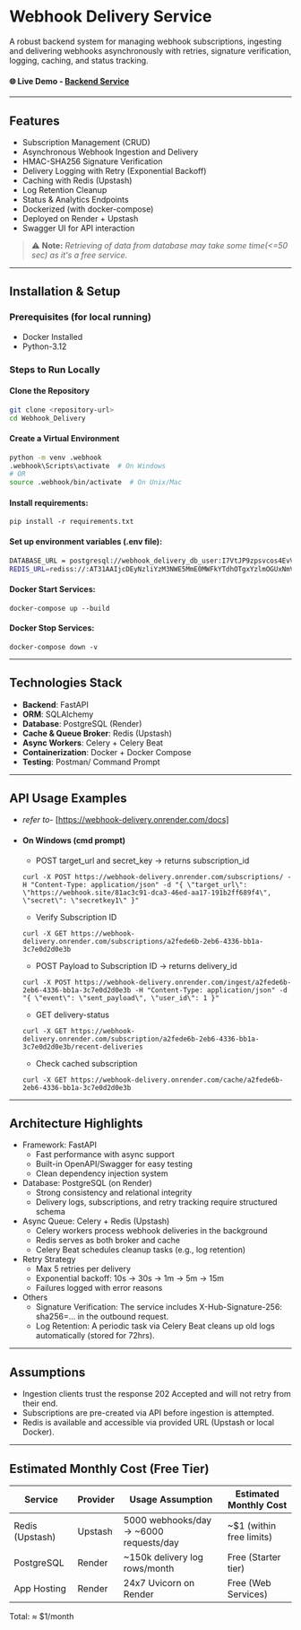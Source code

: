# Webhook Delivery Service

A robust backend system for managing webhook subscriptions, ingesting and delivering webhooks asynchronously with retries, signature verification, logging, caching, and status tracking.

#### 🌐 Live Demo - [Backend Service](https://webhook-delivery.onrender.com/docs)

---

## Features
  * Subscription Management (CRUD)
  * Asynchronous Webhook Ingestion and Delivery
  * HMAC-SHA256 Signature Verification
  * Delivery Logging with Retry (Exponential Backoff)
  * Caching with Redis (Upstash)
  * Log Retention Cleanup
  * Status & Analytics Endpoints
  * Dockerized (with docker-compose)
  * Deployed on Render + Upstash
  * Swagger UI for API interaction

> ⚠️ **Note:** *Retrieving of data from database may take some time(<=50 sec) as it's a free service.*

---

## Installation & Setup
### Prerequisites (for local running)
- Docker Installed
- Python-3.12

### Steps to Run Locally
#### Clone the Repository
```bash
git clone <repository-url>
cd Webhook_Delivery
```
#### Create a Virtual Environment
```bash
python -m venv .webhook
.webhook\Scripts\activate  # On Windows
# OR
source .webhook/bin/activate  # On Unix/Mac
```
#### Install requirements:
```
pip install -r requirements.txt
```
#### Set up environment variables (.env file):
```bash
DATABASE_URL = postgresql://webhook_delivery_db_user:I7VtJP9zpsvcos4EvVQjxpcLv9QJoi14@dpg-d0g70ii4d50c73fhd7k0-a.oregon-postgres.render.com/webhook_delivery_db
REDIS_URL=rediss://:AT31AAIjcDEyNzliYzM3NWE5MmE0MWFkYTdhOTgxYzlmOGUxNmViN3AxMA@solid-baboon-15861.upstash.io
```
#### Docker Start Services:
```
docker-compose up --build 
```
#### Docker Stop Services:
```
docker-compose down -v
```

---

## Technologies Stack
  - **Backend**: FastAPI
  - **ORM**: SQLAlchemy
  - **Database**: PostgreSQL (Render)
  - **Cache & Queue Broker**: Redis (Upstash)
  - **Async Workers**: Celery + Celery Beat
  - **Containerization**: Docker + Docker Compose
  - **Testing**: Postman/ Command Prompt

---

## API Usage Examples
- *refer to-* [https://webhook-delivery.onrender.com/docs]
- #### On Windows (cmd prompt)
  - POST target_url and secret_key -> returns subscription_id
  ```
  curl -X POST https://webhook-delivery.onrender.com/subscriptions/ -H "Content-Type: application/json" -d "{ \"target_url\": \"https://webhook.site/81ac3c91-dca3-46ed-aa17-191b2ff689f4\", \"secret\": \"secretkey1\" }"
  ```
  - Verify Subscription ID 
  ```
  curl -X GET https://webhook-delivery.onrender.com/subscriptions/a2fede6b-2eb6-4336-bb1a-3c7e0d2d0e3b
  ```
  - POST Payload to Subscription ID -> returns delivery_id
  ```
  curl -X POST https://webhook-delivery.onrender.com/ingest/a2fede6b-2eb6-4336-bb1a-3c7e0d2d0e3b -H "Content-Type: application/json" -d "{ \"event\": \"sent_payload\", \"user_id\": 1 }"
  ```
  - GET delivery-status
  ```
  curl -X GET https://webhook-delivery.onrender.com/subscription/a2fede6b-2eb6-4336-bb1a-3c7e0d2d0e3b/recent-deliveries
  ```
  - Check cached subscription
  ```
  curl -X GET https://webhook-delivery.onrender.com/cache/a2fede6b-2eb6-4336-bb1a-3c7e0d2d0e3b
  ```
---

## Architecture Highlights
  - Framework: FastAPI
    - Fast performance with async support
    - Built-in OpenAPI/Swagger for easy testing
    - Clean dependency injection system
  - Database: PostgreSQL (on Render)
    - Strong consistency and relational integrity
    - Delivery logs, subscriptions, and retry tracking require structured schema
  - Async Queue: Celery + Redis (Upstash)
    - Celery workers process webhook deliveries in the background
    - Redis serves as both broker and cache
    - Celery Beat schedules cleanup tasks (e.g., log retention)
  - Retry Strategy
    - Max 5 retries per delivery
    - Exponential backoff: 10s → 30s → 1m → 5m → 15m
    - Failures logged with error reasons
  - Others
    - Signature Verification: The service includes X-Hub-Signature-256: sha256=... in the outbound request.
    - Log Retention: A periodic task via Celery Beat cleans up old logs automatically (stored for 72hrs).
    
---

## Assumptions
- Ingestion clients trust the response 202 Accepted and will not retry from their end.
- Subscriptions are pre-created via API before ingestion is attempted.
- Redis is available and accessible via provided URL (Upstash or local Docker).

---

## Estimated Monthly Cost (Free Tier)
  | Service         | Provider | Usage Assumption                        | Estimated Monthly Cost     |
  | --------------- | -------- | --------------------------------------- | -------------------------- |
  | Redis (Upstash) | Upstash  | 5000 webhooks/day → \~6000 requests/day | \~\$1 (within free limits) |
  | PostgreSQL      | Render   | \~150k delivery log rows/month          | Free (Starter tier)        |
  | App Hosting     | Render   | 24x7 Uvicorn on Render                  | Free (Web Services)        |
 
  Total: ≈ $1/month
